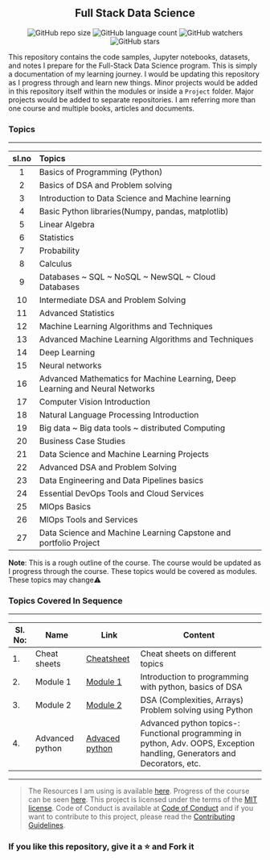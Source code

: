 <div align="center">

## Full Stack Data Science

![GitHub repo size](https://img.shields.io/github/repo-size/kannanjayachandran/Data_Science---Machine_Learning?style=flat)
![GitHub language count](https://img.shields.io/github/languages/count/kannanjayachandran/Data_Science---Machine_Learning?style=flat)
![GitHub watchers](https://img.shields.io/github/watchers/kannanjayachandran/Data_Science---Machine_Learning?style=flat)
![GitHub stars](https://img.shields.io/github/stars/kannanjayachandran/Data_Science---Machine_Learning?style=flat)

</div>

This repository contains the code samples, Jupyter notebooks, datasets, and notes I prepare for the Full-Stack Data Science program. This is simply a documentation of my learning journey. I would be updating this repository as I progress through and learn new things. Minor projects would be added in this repository itself within the modules or inside a `Project` folder. Major projects would be added to separate repositories. I am referring more than one course and multiple books, articles and documents.

### Topics 

---
|sl.no|Topics|
|:---:|:---|
|1|Basics of Programming (Python)|
|2|Basics of DSA and Problem solving|
|3|Introduction to Data Science and Machine learning|
|4|Basic Python libraries(Numpy, pandas, matplotlib)|
|5|Linear Algebra|
|6|Statistics|
|7|Probability|
|8|Calculus|
|9|Databases ~ SQL ~ NoSQL ~ NewSQL ~ Cloud Databases|
|10|Intermediate DSA and Problem Solving|
|11|Advanced Statistics|
|12|Machine Learning Algorithms and Techniques|
|13|Advanced Machine Learning Algorithms and Techniques|
|14|Deep Learning|
|15|Neural networks|
|16|Advanced Mathematics for Machine Learning, Deep Learning and Neural Networks|
|17|Computer Vision Introduction|
|18|Natural Language Processing Introduction|
|19|Big data ~ Big data tools ~ distributed Computing|
|20|Business Case Studies|
|21|Data Science and Machine Learning Projects|
|22|Advanced DSA and Problem Solving|
|23|Data Engineering and Data Pipelines basics|
|24|Essential DevOps Tools and Cloud Services|
|25|MlOps Basics|
|26|MlOps Tools and Services|
|27|Data Science and Machine Learning Capstone and portfolio Project|

**Note**: This is a rough outline of the course. The course would be updated as I progress through the course. These topics would be covered as modules. These topics may change⚠️
  
### Topics Covered In Sequence

---
|Sl. No:|Name|Link|Content|
|------|----|----|-------|
|1. |Cheat sheets|[Cheatsheet](https://github.com/kannanjayachandran/Full-Stack-Data-Science/tree/main/0_CheatSheets)| Cheat sheets on different topics|
|2. |Module 1|[Module 1](https://github.com/kannanjayachandran/Data_Science---Machine_Learning/tree/main/Module1)| Introduction to programming with python, basics of DSA|
|3. |Module 2|[Module 2](https://github.com/kannanjayachandran/Data_Science---Machine_Learning/tree/main/Module2)| DSA (Complexities, Arrays)  Problem solving using Python|
|4. |Advanced python|[Advaced python](https://github.com/kannanjayachandran/Full-Stack-Data-Science/tree/main/1_Advanced%20Python)| Advanced python topics-: Functional programming in python, Adv. OOPS, Exception handling, Generators and Decorators, etc.|

 ---

>The Resources I am using is available [here](/Resources.md). Progress of the course can be seen [here](/Progress.md). This project is licensed under the terms of the [MIT license](/LICENSE). Code of Conduct is available at [Code of Conduct](/CODE_OF_CONDUCT.md) and if you want to contribute to this project, please read the [Contributing Guidelines](/CONTRIBUTING.md).

### If you like this repository, give it a ⭐️ and Fork it
